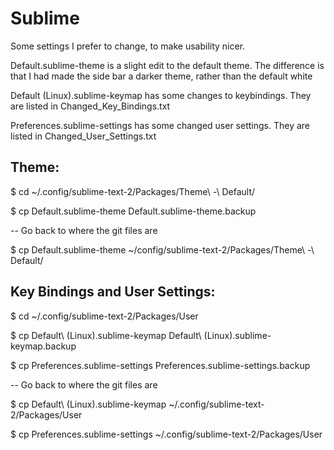 Sublime
=======

Some settings I prefer to change, to make usability nicer.

Default.sublime-theme is a slight edit to the default theme. The difference
is that I had made the side bar a darker theme, rather than the default white

Default (Linux).sublime-keymap has some changes to keybindings. They are listed
in Changed_Key_Bindings.txt

Preferences.sublime-settings has some changed user settings. They are listed in
Changed_User_Settings.txt


Theme:
--------

$ cd ~/.config/sublime-text-2/Packages/Theme\ -\ Default/

$ cp Default.sublime-theme Default.sublime-theme.backup


-- Go back to where the git files are

$ cp Default.sublime-theme ~/config/sublime-text-2/Packages/Theme\ -\ Default/


Key Bindings and User Settings:
--------------------------------

$ cd ~/.config/sublime-text-2/Packages/User

$ cp Default\ (Linux).sublime-keymap Default\ (Linux).sublime-keymap.backup

$ cp Preferences.sublime-settings Preferences.sublime-settings.backup


-- Go back to where the git files are

$ cp Default\ (Linux).sublime-keymap ~/.config/sublime-text-2/Packages/User

$ cp Preferences.sublime-settings ~/.config/sublime-text-2/Packages/User